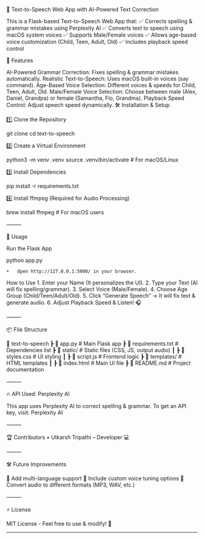 🎤 Text-to-Speech Web App with AI-Powered Text Correction

This is a Flask-based Text-to-Speech Web App that: ✅ Corrects spelling & grammar mistakes using Perplexity AI
✅ Converts text to speech using macOS system voices
✅ Supports Male/Female voices
✅ Allows age-based voice customization (Child, Teen, Adult, Old)
✅ Includes playback speed control

🚀 Features

AI-Powered Grammar Correction: Fixes spelling & grammar mistakes automatically.
Realistic Text-to-Speech: Uses macOS built-in voices (say command).
Age-Based Voice Selection: Different voices & speeds for Child, Teen, Adult, Old.
Male/Female Voice Selection: Choose between male (Alex, Daniel, Grandpa) or female (Samantha, Flo, Grandma).
Playback Speed Control: Adjust speech speed dynamically.
🛠️ Installation & Setup

1️⃣ Clone the Repository

git clone 
cd text-to-speech

2️⃣ Create a Virtual Environment

python3 -m venv .venv
source .venv/bin/activate  # For macOS/Linux

3️⃣ Install Dependencies

pip install -r requirements.txt

4️⃣ Install ffmpeg (Required for Audio Processing)

brew install ffmpeg  # For macOS users



⸻

🎯 Usage

Run the Flask App

python app.py

	•	Open http://127.0.0.1:5000/ in your browser.

How to Use
	1.	Enter your Name (It personalizes the UI).
	2.	Type your Text (AI will fix spelling/grammar).
	3.	Select Voice (Male/Female).
	4.	Choose Age Group (Child/Teen/Adult/Old).
	5.	Click “Generate Speech” → It will fix text & generate audio.
	6.	Adjust Playback Speed & Listen! 🎧

⸻

📦 File Structure

📂 text-to-speech
 ┣ 📜 app.py              # Main Flask app
 ┣ 📜 requirements.txt    # Dependencies list
 ┣ 📂 static/             # Static files (CSS, JS, output audio)
 ┃ ┣ 📜 styles.css        # UI styling
 ┃ ┣ 📜 script.js         # Frontend logic
 ┣ 📂 templates/          # HTML templates
 ┃ ┣ 📜 index.html        # Main UI file
 ┣ 📜 README.md           # Project documentation



⸻

🔥 API Used: Perplexity AI

This app uses Perplexity AI to correct spelling & grammar.
To get an API key, visit: Perplexity AI

⸻

🏆 Contributors
	•	Utkarsh Tripathi – Developer 💻

⸻

🛠️ Future Improvements

🔹 Add multi-language support
🔹 Include custom voice tuning options
🔹 Convert audio to different formats (MP3, WAV, etc.)

⸻

⚡ License

MIT License - Feel free to use & modify! 🚀

---


